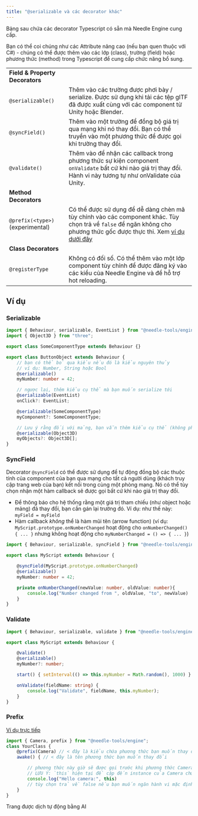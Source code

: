 ```yaml
---
title: "@serializable và các decorator khác"
---
```


Bảng sau chứa các decorator Typescript có sẵn mà Needle Engine cung cấp.

Bạn có thể coi chúng như các Attribute nâng cao (nếu bạn quen thuộc với C#) - chúng có thể được thêm vào các lớp (class), trường (field) hoặc phương thức (method) trong Typescript để cung cấp chức năng bổ sung.

|  |  |
| --- | --- |
| **Field & Property Decorators** | |
| `@serializable()` | Thêm vào các trường được phơi bày / serialize. Được sử dụng khi tải các tệp glTF đã được xuất cùng với các component từ Unity hoặc Blender. |
| `@syncField()` | Thêm vào một trường để đồng bộ giá trị qua mạng khi nó thay đổi. Bạn có thể truyền vào một phương thức để được gọi khi trường thay đổi. |
| `@validate()` | Thêm vào để nhận các callback trong phương thức sự kiện component `onValidate` bất cứ khi nào giá trị thay đổi. Hành vi này tương tự như onValidate của Unity. |
| **Method Decorators** | |
| `@prefix(<type>)` (experimental) | Có thể được sử dụng để dễ dàng chèn mã tùy chỉnh vào các component khác. Tùy chọn trả về `false` để ngăn không cho phương thức gốc được thực thi. Xem [ví dụ dưới đây](#prefix) |
| **Class Decorators** | |
| `@registerType` | Không có đối số. Có thể thêm vào một lớp component tùy chỉnh để được đăng ký vào các kiểu của Needle Engine và để hỗ trợ hot reloading. |

## Ví dụ

### Serializable

```ts twoslash
import { Behaviour, serializable, EventList } from "@needle-tools/engine";
import { Object3D } from "three";

export class SomeComponentType extends Behaviour {}

export class ButtonObject extends Behaviour {
    // bạn có thể bỏ qua kiểu nếu đó là kiểu nguyên thủy
    // ví dụ: Number, String hoặc Bool
    @serializable()
    myNumber: number = 42;

    // ngược lại, thêm kiểu cụ thể mà bạn muốn serialize tới
    @serializable(EventList)
    onClick?: EventList;

    @serializable(SomeComponentType)
    myComponent?: SomeComponentType;

    // Lưu ý rằng đối với mảng, bạn vẫn thêm kiểu cụ thể (không phải mảng)
    @serializable(Object3D)
    myObjects?: Object3D[];
}
```

### SyncField

Decorator `@syncField` có thể được sử dụng để tự động đồng bộ các thuộc tính của component của bạn qua mạng cho tất cả người dùng (khách truy cập trang web của bạn) kết nối trong cùng một phòng mạng. Nó có thể tùy chọn nhận một hàm callback sẽ được gọi bất cứ khi nào giá trị thay đổi.

-   Để thông báo cho hệ thống rằng một giá trị tham chiếu (như object hoặc mảng) đã thay đổi, bạn cần gán lại trường đó. Ví dụ: như thế này: `myField = myField`
-   Hàm callback *không* thể là hàm mũi tên (arrow function) (ví dụ: `MyScript.prototype.onNumberChanged` hoạt động cho `onNumberChanged() { ... }` nhưng không hoạt động cho `myNumberChanged = () => { ... }`)

```ts twoslash
import { Behaviour, serializable, syncField } from "@needle-tools/engine";

export class MyScript extends Behaviour {

    @syncField(MyScript.prototype.onNumberChanged)
    @serializable()
    myNumber: number = 42;

    private onNumberChanged(newValue: number, oldValue: number){
        console.log("Number changed from ", oldValue, "to", newValue)
    }
}
```

### Validate
```ts twoslash
import { Behaviour, serializable, validate } from "@needle-tools/engine";

export class MyScript extends Behaviour {

    @validate()
    @serializable()
    myNumber?: number;

    start() { setInterval(() => this.myNumber = Math.random(), 1000) }

    onValidate(fieldName: string) {
        console.log("Validate", fieldName, this.myNumber);
    }
}
```

### Prefix
[Ví dụ trực tiếp](https://stackblitz.com/edit/needle-engine-prefix-example?file=src%2Fmain.ts)
```ts twoslash
import { Camera, prefix } from "@needle-tools/engine";
class YourClass {
    @prefix(Camera) // < đây là kiểu chứa phương thức bạn muốn thay đổi
    awake() { // < đây là tên phương thức bạn muốn thay đổi

        // phương thức này giờ sẽ được gọi trước khi phương thức Camera.awake chạy
        // LƯU Ý: `this` hiện tại đề cập đến instance của Camera chứ KHÔNG PHẢI `YourClass` nữa. Điều này cho phép bạn truy cập trạng thái nội bộ của component.
        console.log("Hello camera:", this)
        // tùy chọn trả về false nếu bạn muốn ngăn hành vi mặc định
    }
}
```

Trang được dịch tự động bằng AI